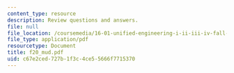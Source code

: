 ```yaml
---
content_type: resource
description: Review questions and answers.
file: null
file_location: /coursemedia/16-01-unified-engineering-i-ii-iii-iv-fall-2005-spring-2006/c67e2ced727b1f3c4ce55666f7715370_f20_mud.pdf
file_type: application/pdf
resourcetype: Document
title: f20_mud.pdf
uid: c67e2ced-727b-1f3c-4ce5-5666f7715370
---
```

